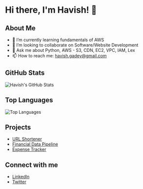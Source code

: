 # Hi there, I'm Havish! 👋

## About Me
- 🌱 I’m currently learning fundamentals of AWS
- 👯 I’m looking to collaborate on Software/Website Development
- 💬 Ask me about Python, AWS - S3, CDN, EC2, VPC, IAM, Lex
- 📫 How to reach me: havish.gadey@gmail.com

## GitHub Stats
![Havish's GitHub Stats](https://github-readme-stats.vercel.app/api?username=havish7728&show_icons=true&theme=radical)

## Top Languages
![Top Languages](https://github-readme-stats.vercel.app/api/top-langs/?username=havish7728&layout=compact&theme=radical)

## Projects
- [URL Shortener](https://github.com/havish7728/URL_SHORTENING)
- [Financial Data Pipeline](https://github.com/havish7728/financial-data-pipeline)
- [Expense Tracker](https://github.com/havish7728/expense_tracker)

## Connect with me
- [LinkedIn](https://www.linkedin.com/in/havish-gadey/)
- [Twitter](https://x.com/havish_7)
